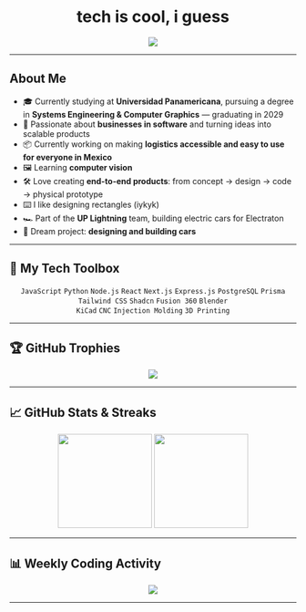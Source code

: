 <h1 align="center">tech is cool, i guess</h1>
<p align="center">
  <img src="https://readme-typing-svg.herokuapp.com?size=22&color=00F7FF&center=true&vCenter=true&width=550&lines=Learning+about+AI+%26+Computer+Vision;Creating+End-to-End+Products;Designing+Rectangles+(iykyk);Making+Logistics+Easy+in+Mexico;I%27d+love+to+Build+Cars+someday" />
</p>

---

## About Me  
- 🎓 Currently studying at **Universidad Panamericana**, pursuing a degree in **Systems Engineering & Computer Graphics** — graduating in 2029  
- 💼 Passionate about **businesses in software** and turning ideas into scalable products  
- 📦 Currently working on making **logistics accessible and easy to use for everyone in Mexico**  
- 🖼 Learning **computer vision** 
- 🛠 Love creating **end-to-end products**: from concept → design → code → physical prototype  
- ⌨️ I like designing rectangles (iykyk)
- 🏎 Part of the **UP Lightning** team, building electric cars for Electraton  
- 🌄 Dream project: **designing and building cars**  

---

## 🧰 My Tech Toolbox  
<p align="center">
  <code>JavaScript</code> <code>Python</code> <code>Node.js</code> <code>React</code> <code>Next.js</code> <code>Express.js</code> <code>PostgreSQL</code> <code>Prisma</code><br/>
 <code>Tailwind CSS</code> <code>Shadcn</code> <code>Fusion 360</code> <code>Blender</code><br/>
  <code>KiCad</code> <code>CNC</code> <code>Injection Molding</code> <code>3D Printing</code>
</p>

---

## 🏆 GitHub Trophies  
<p align="center">
  <img src="https://github-profile-trophy.vercel.app/?username=BrunoSaPa&theme=tokyonight&no-frame=true&no-bg=true&margin-w=4" />
</p>

---

## 📈 GitHub Stats & Streaks  
<p align="center">
  <img src="https://github-readme-stats.vercel.app/api?username=BrunoSaPa&show_icons=true&theme=tokyonight" height="165" />
  <img src="https://github-readme-streak-stats.herokuapp.com/?user=BrunoSaPa&theme=tokyonight" height="165" />
</p>

---

## 📊 Weekly Coding Activity  
<p align="center">
  <img src="https://github-readme-activity-graph.vercel.app/graph?username=BrunoSaPa&theme=tokyo-night" />
</p>

---